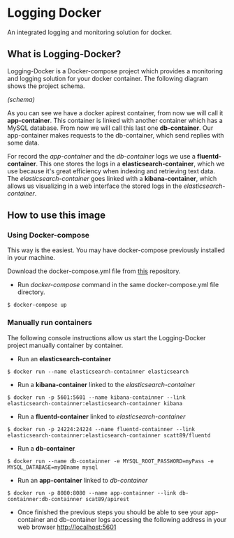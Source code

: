 # Logging Docker

An integrated logging and monitoring solution for docker.

## What is Logging-Docker?

Logging-Docker is a Docker-compose project which provides a monitoring and logging solution for your docker container. The following diagram shows the project schema.

_(schema)_

As you can see we have a docker apirest container, from now we will call it __app-container__. This container is linked with another container which has a MySQL database. From now we will call this last one __db-container__. Our app-container makes requests to the db-container, which send replies with some data.

For record the _app-container_ and the _db-container_ logs we use a __fluentd-container__. This one stores the logs in a __elasticsearch-container__, which we use because it's great efficiency when indexing and retrieving text data. The _elasticsearch-container_ goes linked with a __kibana-container__, which allows us visualizing in a web interface the stored logs in the _elasticsearch-container_.

## How to use this image

### Using Docker-compose
This way is the easiest. You may have docker-compose previously installed in your machine.

Download the docker-compose.yml file from [this](https://github.com/scatt89/logging-docker.git) repository.

* Run _docker-compose_ command in the same docker-compose.yml file directory.

```
$ docker-compose up
```

### Manually run containers
The following console instructions allow us start the Logging-Docker project manually container by container.  

* Run an __elasticsearch-container__

````
$ docker run --name elasticsearch-containner elasticsearch
````

* Run a __kibana-container__ linked to the _elasticsearch-container_

````
$ docker run -p 5601:5601 --name kibana-containner --link elasticsearch-containner:elasticsearch-containner kibana
````

* Run a __fluentd-container__ linked to _elasticsearch-container_

````
$ docker run -p 24224:24224 --name fluentd-containner --link elasticsearch-containner:elasticsearch-containner scatt89/fluentd
````

* Run a __db-container__

````
$ docker run --name db-containner -e MYSQL_ROOT_PASSWORD=myPass -e MYSQL_DATABASE=myDBname mysql
````

* Run an __app-container__ linked to _db-container_

````
$ docker run -p 8080:8080 --name app-containner --link db-containner:db-containner scat89/apirest
````

* Once finished the previous steps you should be able to see your app-container and db-container logs accessing the following address in your web browser [http://localhost:5601](http://localhost:5601)
